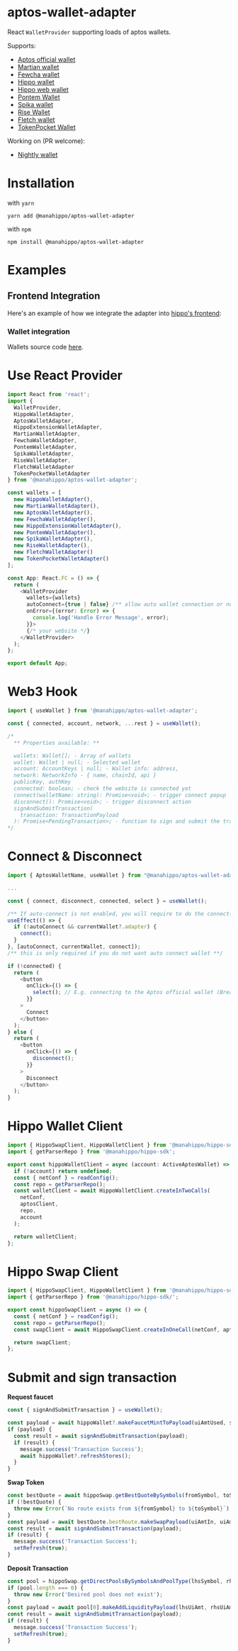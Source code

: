 # aptos-wallet-adapter

React `WalletProvider` supporting loads of aptos wallets.

Supports:

- [Aptos official wallet](https://github.com/aptos-labs/aptos-core/releases/tag/wallet-v0.1.1)
- [Martian wallet](https://martianwallet.xyz/)
- [Fewcha wallet](https://fewcha.app/)
- [Hippo wallet](https://github.com/hippospace/hippo-wallet)
- [Hippo web wallet](https://hippo-wallet-test.web.app/)
- [Pontem Wallet](https://pontem.network/pontem-wallet)
- [Spika wallet](https://spika.app)
- [Rise Wallet](https://rise)
- [Fletch wallet](http://fletchwallet.io/)
- [TokenPocket Wallet](https://tokenpocket.pro)

Working on (PR welcome):

- [Nightly wallet](https://chrome.google.com/webstore/detail/nightly/injggoambcadlfkkjcgdfbejanmgfgfm/related?hl=en&authuser=0)

# Installation

with `yarn`

```
yarn add @manahippo/aptos-wallet-adapter
```

with `npm`

```
npm install @manahippo/aptos-wallet-adapter
```

# Examples

## **Frontend Integration**

Here's an example of how we integrate the adapter into [hippo's frontend](https://github.com/hippospace/hippo-frontend/blob/main/src/Providers.tsx):

### **Wallet integration**

Wallets source code [here](https://github.com/hippospace/aptos-wallet-adapter/tree/main/src/WalletAdatpers).

# Use React Provider

```typescript
import React from 'react';
import {
  WalletProvider,
  HippoWalletAdapter,
  AptosWalletAdapter,
  HippoExtensionWalletAdapter,
  MartianWalletAdapter,
  FewchaWalletAdapter,
  PontemWalletAdapter,
  SpikaWalletAdapter,
  RiseWalletAdapter,
  FletchWalletAdapter
  TokenPocketWalletAdapter
} from '@manahippo/aptos-wallet-adapter';

const wallets = [
  new HippoWalletAdapter(),
  new MartianWalletAdapter(),
  new AptosWalletAdapter(),
  new FewchaWalletAdapter(),
  new HippoExtensionWalletAdapter(),
  new PontemWalletAdapter(),
  new SpikaWalletAdapter(),
  new RiseWalletAdapter(),
  new FletchWalletAdapter()
  new TokenPocketWalletAdapter()
];

const App: React.FC = () => {
  return (
    <WalletProvider
      wallets={wallets}
      autoConnect={true | false} /** allow auto wallet connection or not **/
      onError={(error: Error) => {
        console.log('Handle Error Message', error);
      }}>
      {/* your website */}
    </WalletProvider>
  );
};

export default App;
```

# Web3 Hook

```typescript
import { useWallet } from '@manahippo/aptos-wallet-adapter';

const { connected, account, network, ...rest } = useWallet();

/*
  ** Properties available: **

  wallets: Wallet[]; - Array of wallets
  wallet: Wallet | null; - Selected wallet
  account: AccountKeys | null; - Wallet info: address, 
  network: NetworkInfo - { name, chainId, api }
  publicKey, authKey
  connected: boolean; - check the website is connected yet
  connect(walletName: string): Promise<void>; - trigger connect popup
  disconnect(): Promise<void>; - trigger disconnect action
  signAndSubmitTransaction(
    transaction: TransactionPayload
  ): Promise<PendingTransaction>; - function to sign and submit the transaction to chain
*/
```

# Connect & Disconnect

```typescript
import { AptosWalletName, useWallet } from "@manahippo/aptos-wallet-adapter"

...

const { connect, disconnect, connected, select } = useWallet();

/** If auto-connect is not enabled, you will require to do the connect() manually **/
useEffect(() => {
  if (!autoConnect && currentWallet?.adapter) {
    connect();
  }
}, [autoConnect, currentWallet, connect]);
/** this is only required if you do not want auto connect wallet **/

if (!connected) {
  return (
    <button
      onClick={() => {
        select(); // E.g. connecting to the Aptos official wallet (Breaking Change)
      }}
    >
      Connect
    </button>
  );
} else {
  return (
    <button
      onClick={() => {
        disconnect();
      }}
    >
      Disconnect
    </button>
  );
}
```

# Hippo Wallet Client

```typescript
import { HippoSwapClient, HippoWalletClient } from '@manahippo/hippo-sdk';
import { getParserRepo } from '@manahippo/hippo-sdk';

export const hippoWalletClient = async (account: ActiveAptosWallet) => {
  if (!account) return undefined;
  const { netConf } = readConfig();
  const repo = getParserRepo();
  const walletClient = await HippoWalletClient.createInTwoCalls(
    netConf,
    aptosClient,
    repo,
    account
  );

  return walletClient;
};
```

# Hippo Swap Client

```typescript
import { HippoSwapClient, HippoWalletClient } from '@manahippo/hippo-sdk';
import { getParserRepo } from '@manahippo/hippo-sdk/';

export const hippoSwapClient = async () => {
  const { netConf } = readConfig();
  const repo = getParserRepo();
  const swapClient = await HippoSwapClient.createInOneCall(netConf, aptosClient, repo);

  return swapClient;
};
```

# Submit and sign transaction

**Request faucet**

```typescript
const { signAndSubmitTransaction } = useWallet();

const payload = await hippoWallet?.makeFaucetMintToPayload(uiAmtUsed, symbol);
if (payload) {
  const result = await signAndSubmitTransaction(payload);
  if (result) {
    message.success('Transaction Success');
    await hippoWallet?.refreshStores();
  }
}
```

**Swap Token**

```typescript
const bestQuote = await hippoSwap.getBestQuoteBySymbols(fromSymbol, toSymbol, uiAmtIn, 3);
if (!bestQuote) {
  throw new Error(`No route exists from ${fromSymbol} to ${toSymbol}`);
}
const payload = await bestQuote.bestRoute.makeSwapPayload(uiAmtIn, uiAmtOutMin);
const result = await signAndSubmitTransaction(payload);
if (result) {
  message.success('Transaction Success');
  setRefresh(true);
}
```

**Deposit Transaction**

```typescript
const pool = hippoSwap.getDirectPoolsBySymbolsAndPoolType(lhsSymbol, rhsSymbol, poolType);
if (pool.length === 0) {
  throw new Error('Desired pool does not exist');
}
const payload = await pool[0].makeAddLiquidityPayload(lhsUiAmt, rhsUiAmt);
const result = await signAndSubmitTransaction(payload);
if (result) {
  message.success('Transaction Success');
  setRefresh(true);
}
```
